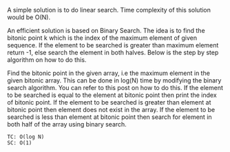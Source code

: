 A simple solution is to do linear search. Time complexity of this solution would be O(N).

An efficient solution is based on Binary Search. The idea is to find the bitonic point k which is the index of the maximum element of given sequence. If the element to be searched is greater than maximum element return -1, else search the element in both halves. Below is the step by step algorithm on how to do this.

Find the bitonic point in the given array, i.e the maximum element in the given bitonic array. This can be done in log(N) time by modifying the binary search algorithm. You can refer to this post on how to do this.
If the element to be searched is equal to the element at bitonic point then print the index of bitonic point.
If the element to be searched is greater than element at bitonic point then element does not exist in the array.
If the element to be searched is less than element at bitonic point then search for element in both half of the array using binary search.


    TC: O(log N)
    SC: O(1)
